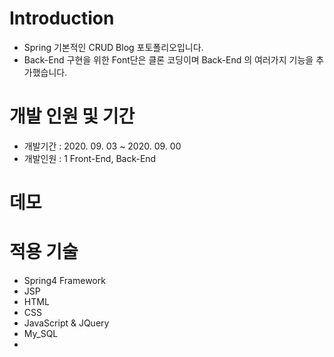 # Introduction
 - Spring 기본적인 CRUD Blog 포토폴리오입니다. 
 - Back-End 구현을 위한 Font단은 클론 코딩이며 Back-End 의 여러가지 기능을 추가했습니다.
 
 
 # 개발 인원 및 기간
  - 개발기간 : 2020. 09. 03  ~ 2020. 09. 00
  - 개발인원 : 1 Front-End, Back-End
  

 # 데모
 
 
 # 적용 기술
  - Spring4 Framework
  - JSP
  - HTML
  - CSS
  - JavaScript & JQuery
  - My_SQL
  - 
